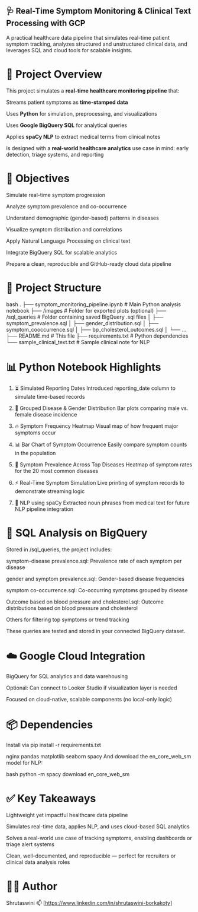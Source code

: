 ## 🩺 Real-Time Symptom Monitoring & Clinical Text Processing with GCP
A practical healthcare data pipeline that simulates real-time patient symptom tracking, analyzes structured and unstructured clinical data, and leverages SQL and cloud tools for scalable insights.
# 🚀 Project Overview
This project simulates a **real-time healthcare monitoring pipeline** that:

Streams patient symptoms as **time-stamped data**

Uses **Python** for simulation, preprocessing, and visualizations

Uses **Google BigQuery SQL** for analytical queries

Applies **spaCy NLP** to extract medical terms from clinical notes

Is designed with a **real-world healthcare analytics** use case in mind: early detection, triage systems, and reporting

# 🎯 Objectives
Simulate real-time symptom progression

Analyze symptom prevalence and co-occurrence

Understand demographic (gender-based) patterns in diseases

Visualize symptom distribution and correlations

Apply Natural Language Processing on clinical text

Integrate BigQuery SQL for scalable analytics

Prepare a clean, reproducible and GitHub-ready cloud data pipeline

# 📁 Project Structure
bash
.
├── symptom_monitoring_pipeline.ipynb     # Main Python analysis notebook
├── /images                               # Folder for exported plots (optional)
├── /sql_queries                          # Folder containing saved BigQuery .sql files
│   ├── symptom_prevalence.sql
│   ├── gender_distribution.sql
│   ├── symptom_cooccurrence.sql
│   ├── bp_cholesterol_outcomes.sql
│   └── ...
├── README.md                             # This file
├── requirements.txt                      # Python dependencies
└── sample_clinical_text.txt              # Sample clinical note for NLP
# 📊 Python Notebook Highlights
1. ⏳ Simulated Reporting Dates
Introduced reporting_date column to simulate time-based records

2. 📌 Grouped Disease & Gender Distribution
Bar plots comparing male vs. female disease incidence

3. 🔥 Symptom Frequency Heatmap
Visual map of how frequent major symptoms occur

4. 📊 Bar Chart of Symptom Occurrence
Easily compare symptom counts in the population

5. 🧭 Symptom Prevalence Across Top Diseases
Heatmap of symptom rates for the 20 most common diseases

6. ⚡ Real-Time Symptom Simulation
Live printing of symptom records to demonstrate streaming logic

7. 🧠 NLP using spaCy
Extracted noun phrases from medical text for future NLP pipeline integration

# 🧠 SQL Analysis on BigQuery
Stored in /sql_queries, the project includes:

symptom-disease prevalence.sql: Prevalence rate of each symptom per disease

gender and symptom prevalence.sql: Gender-based disease frequencies

symptom co-occurrence.sql: Co-occurring symptoms grouped by disease

Outcome based on blood pressure and cholesterol.sql: Outcome distributions based on blood pressure and cholesterol

Others for filtering top symptoms or trend tracking

These queries are tested and stored in your connected BigQuery dataset.

# ☁️ Google Cloud Integration
BigQuery for SQL analytics and data warehousing

Optional: Can connect to Looker Studio if visualization layer is needed

Focused on cloud-native, scalable components (no local-only logic)

# 📦 Dependencies
Install via pip install -r requirements.txt

nginx
pandas
matplotlib
seaborn
spacy
And download the en_core_web_sm model for NLP:

bash
python -m spacy download en_core_web_sm
# ✅ Key Takeaways
Lightweight yet impactful healthcare data pipeline

Simulates real-time data, applies NLP, and uses cloud-based SQL analytics

Solves a real-world use case of tracking symptoms, enabling dashboards or triage alert systems

Clean, well-documented, and reproducible — perfect for recruiters or clinical data analysis roles

# 👨‍💻 Author
Shrutaswini 
📫 [https://www.linkedin.com/in/shrutaswini-borkakoty]

